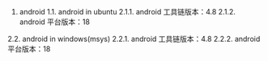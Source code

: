 1. android
1.1. android in ubuntu
2.1.1. android 工具链版本：4.8
2.1.2. android 平台版本：18

2.2. android in windows(msys)
2.2.1. android 工具链版本：4.8
2.2.2. android 平台版本：18